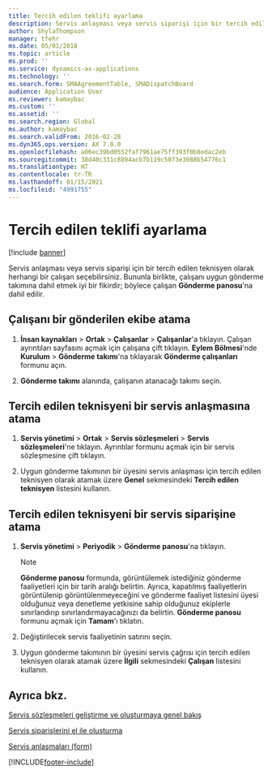 ```yaml
---
title: Tercih edilen teklifi ayarlama
description: Servis anlaşması veya servis siparişi için bir tercih edilen teknisyen olarak herhangi bir çalışan seçebilirsiniz.
author: ShylaThompson
manager: tfehr
ms.date: 05/01/2018
ms.topic: article
ms.prod: ''
ms.service: dynamics-ax-applications
ms.technology: ''
ms.search.form: SMAAgreementTable, SMADispatchBoard
audience: Application User
ms.reviewer: kamaybac
ms.custom: ''
ms.assetid: ''
ms.search.region: Global
ms.author: kamaybac
ms.search.validFrom: 2016-02-28
ms.dyn365.ops.version: AX 7.0.0
ms.openlocfilehash: a06ec39bd0552faf7961ae75ff393f0b8edac2eb
ms.sourcegitcommit: 38d40c331c8894acb7b119c5073e3088b54776c1
ms.translationtype: HT
ms.contentlocale: tr-TR
ms.lasthandoff: 01/15/2021
ms.locfileid: "4991755"
---
```

# <a name="set-up-a-preferred-technician"></a>Tercih edilen teklifi ayarlama 

[!include [banner](../includes/banner.md)]


Servis anlaşması veya servis siparişi için bir tercih edilen teknisyen olarak herhangi bir çalışan seçebilirsiniz. Bununla birlikte, çalışanı uygun gönderme takımına dahil etmek iyi bir fikirdir; böylece çalışan **Gönderme panosu**'na dahil edilir.

## <a name="assign-employee-to-a-dispatch-team"></a>Çalışanı bir gönderilen ekibe atama

1.  **İnsan kaynakları** \> **Ortak** \> **Çalışanlar** \> **Çalışanlar**'a tıklayın. Çalışan ayrıntıları sayfasını açmak için çalışana çift tıklayın. **Eylem Bölmesi**'nde **Kurulum** \> **Gönderme takımı**'na tıklayarak **Gönderme çalışanları** formunu açın.

2.  **Gönderme takımı** alanında, çalışanın atanacağı takımı seçin.

## <a name="assign-a-preferred-technician-to-a-service-agreement"></a>Tercih edilen teknisyeni bir servis anlaşmasına atama

1.  **Servis yönetimi** \> **Ortak** \> **Servis sözleşmeleri** \> **Servis sözleşmeleri**'ne tıklayın. Ayrıntılar formunu açmak için bir servis sözleşmesine çift tıklayın.

2.  Uygun gönderme takımının bir üyesini servis anlaşması için tercih edilen teknisyen olarak atamak üzere **Genel** sekmesindeki **Tercih edilen teknisyen** listesini kullanın.

## <a name="assign-a-preferred-technician-to-a-service-order"></a>Tercih edilen teknisyeni bir servis siparişine atama

1.  **Servis yönetimi** \> **Periyodik** \> **Gönderme panosu**'na tıklayın.
    

    > [!NOTE]
    > <P><STRONG>Gönderme panosu</STRONG> formunda, görüntülemek istediğiniz gönderme faaliyetleri için bir tarih aralığı belirtin. Ayrıca, kapatılmış faaliyetlerin görüntülenip görüntülenmeyeceğini ve gönderme faaliyet listesini üyesi olduğunuz veya denetleme yetkisine sahip olduğunuz ekiplerle sınırlandırıp sınırlandırmayacağınızı da belirtin. <STRONG>Gönderme panosu</STRONG> formunu açmak için <STRONG>Tamam</STRONG>'ı tıklatın.</P>



2.  Değiştirilecek servis faaliyetinin satırını seçin.

3.  Uygun gönderme takımının bir üyesini servis çağrısı için tercih edilen teknisyen olarak atamak üzere **İlgili** sekmesindeki **Çalışan** listesini kullanın.

## <a name="see-also"></a>Ayrıca bkz.

[Servis sözleşmeleri geliştirme ve oluşturmaya genel bakış](service-agreements.md)

[Servis siparişlerini el ile oluşturma](create-service-orders-manually.md)

[Servis anlaşmaları (form)](https://technet.microsoft.com/library/aa617823\(v=ax.60\))
  




[!INCLUDE[footer-include](../../includes/footer-banner.md)]